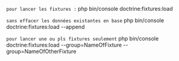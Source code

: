 `pour lancer les fixtures :`
php bin/console doctrine:fixtures:load

`sans effacer les données existantes en base`
php bin/console doctrine:fixtures:load --append

`pour lancer une ou pls fixtures seulement`
php bin/console doctrine:fixtures:load --group=NameOfFixture --group=NameOfOtherFixture